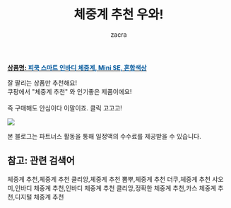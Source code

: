 ﻿---
layout: post
title:  "체중계 추천 우와!"
author: zacra
categories: [ 아이템 ]
tags: [체중계 추천,체중계 추천 클리앙,체중계 추천 뽐뿌,체중계 추천 더쿠,체중계 추천 샤오미,인바디 체중계 추천,인바디 체중계 추천 클리앙,정확한 체중계 추천,카스 체중계 추천,디지털 체중계 추천]
image: https://static.coupangcdn.com/image/retail/images/1811679956618133-0889a093-9e70-461f-a2a5-a4b39ecc5994.jpg 
description: "쿠팡에서 체중계 추천 관련 상품으로 가장 잘팔리는 제품 중 하나라는 사실!!."
rating: 4.5
---

<a href="https://link.coupang.com/re/AFFSDP?lptag=AF8407795&pageKey=1657909893&itemId=2824647204&vendorItemId=70814112271&traceid=V0-153-c56009275258e53f"><b>상품명: <font color='#01579B'>피쿡 스마트 인바디 체중계, Mini SE, 혼합색상</font></b></a>

잘 팔리는 상품만 추천해요!<br/>
쿠팡에서 "체중계 추천" 와 인기좋은 제품이에요!<br/><br/>
즉 구매해도 안심이다 이말이죠. 클릭 고고고! <br/>



<a href="https://link.coupang.com/re/AFFSDP?lptag=AF8407795&pageKey=1657909893&itemId=2824647204&vendorItemId=70814112271&traceid=V0-153-c56009275258e53f"><img src="https://thumbnail6.coupangcdn.com/thumbnails/remote/q89/image/retail/images/2052929267849-40647d03-99b5-4bab-a6f5-15f9767d686a.jpg"></a> 

본 블로그는 파트너스 활동을 통해 일정액의 수수료를 제공받을 수 있습니다.

## 참고: 관련 검색어    
체중계 추천,체중계 추천 클리앙,체중계 추천 뽐뿌,체중계 추천 더쿠,체중계 추천 샤오미,인바디 체중계 추천,인바디 체중계 추천 클리앙,정확한 체중계 추천,카스 체중계 추천,디지털 체중계 추천